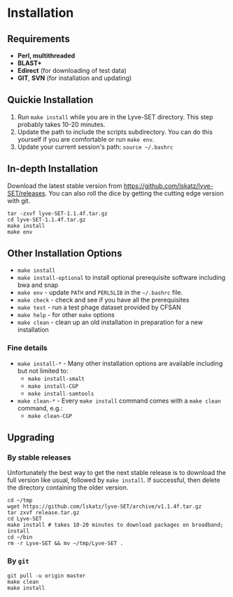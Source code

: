 Installation
============

Requirements
------------

* **Perl, multithreaded**
* **BLAST+**
* **Edirect** (for downloading of test data)
* **GIT**, **SVN** (for installation and updating)

Quickie Installation
--------------------

1. Run `make install` while you are in the Lyve-SET directory. This step probably takes 10-20 minutes.
2. Update the path to include the scripts subdirectory. You can do this yourself if you are comfortable or run `make env`.
3. Update your current session's path: `source ~/.bashrc`

In-depth Installation
---------------------

Download the latest stable version from https://github.com/lskatz/lyve-SET/releases.  You can also roll the dice by getting the cutting edge version with git.

    tar -zxvf lyve-SET-1.1.4f.tar.gz
    cd lyve-SET-1.1.4f.tar.gz
    make install
    make env

Other Installation Options
------------
* `make install`
* `make install-optional` to install optional prerequisite software including bwa and snap
* `make env` - update `PATH` and `PERL5LIB` in the `~/.bashrc` file.
* `make check` - check and see if you have all the prerequisites
* `make test` - run a test phage dataset provided by CFSAN
* `make help` - for other `make` options
* `make clean` - clean up an old installation in preparation for a new installation

### Fine details

* `make install-*` - Many other installation options are available including but not limited to:
  * `make install-smalt`
  * `make install-CGP`
  * `make install-samtools`
* `make clean-*` - Every `make install` command comes with a `make clean` command, e.g.:
  * `make clean-CGP`

Upgrading
---------

### By stable releases
Unfortunately the best way to get the next stable release is to download the full version like usual, followed by `make install`.  If successful, then delete the directory containing the older version.

    cd ~/tmp
    wget https://github.com/lskatz/lyve-SET/archive/v1.1.4f.tar.gz
    tar zxvf release.tar.gz
    cd Lyve-SET
    make install # takes 10-20 minutes to download packages on broadband; install
    cd ~/bin
    rm -r Lyve-SET && mv ~/tmp/Lyve-SET .

### By `git`
    git pull -u origin master
    make clean
    make install
